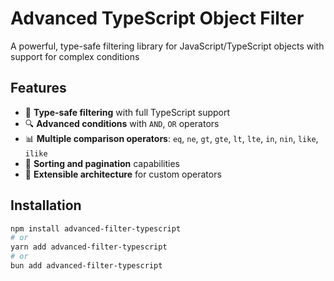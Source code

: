 # Advanced TypeScript Object Filter

A powerful, type-safe filtering library for JavaScript/TypeScript objects with support for complex conditions

## Features

- 🚀 **Type-safe filtering** with full TypeScript support
- 🔍 **Advanced conditions** with `AND`, `OR` operators
- 📊 **Multiple comparison operators**: `eq`, `ne`, `gt`, `gte`, `lt`, `lte`, `in`, `nin`, `like`, `ilike`
- 📝 **Sorting and pagination** capabilities
- 🔧 **Extensible architecture** for custom operators

## Installation

```bash
npm install advanced-filter-typescript
# or
yarn add advanced-filter-typescript
# or
bun add advanced-filter-typescript
```